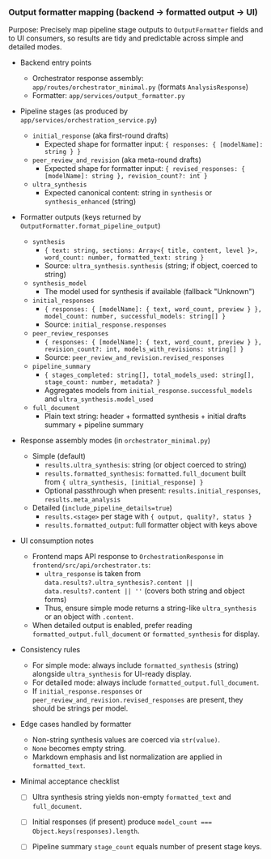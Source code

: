 ### Output formatter mapping (backend → formatted output → UI)

Purpose: Precisely map pipeline stage outputs to `OutputFormatter` fields and to UI consumers, so results are tidy and predictable across simple and detailed modes.

- Backend entry points
  - Orchestrator response assembly: `app/routes/orchestrator_minimal.py` (formats `AnalysisResponse`)
  - Formatter: `app/services/output_formatter.py`

- Pipeline stages (as produced by `app/services/orchestration_service.py`)
  - `initial_response` (aka first-round drafts)
    - Expected shape for formatter input: `{ responses: { [modelName]: string } }`
  - `peer_review_and_revision` (aka meta-round drafts)
    - Expected shape for formatter input: `{ revised_responses: { [modelName]: string }, revision_count?: int }`
  - `ultra_synthesis`
    - Expected canonical content: string in `synthesis` or `synthesis_enhanced` (string)

- Formatter outputs (keys returned by `OutputFormatter.format_pipeline_output`)
  - `synthesis`
    - `{ text: string, sections: Array<{ title, content, level }>, word_count: number, formatted_text: string }`
    - Source: `ultra_synthesis.synthesis` (string; if object, coerced to string)
  - `synthesis_model`
    - The model used for synthesis if available (fallback "Unknown")
  - `initial_responses`
    - `{ responses: { [modelName]: { text, word_count, preview } }, model_count: number, successful_models: string[] }`
    - Source: `initial_response.responses`
  - `peer_review_responses`
    - `{ responses: { [modelName]: { text, word_count, preview } }, revision_count?: int, models_with_revisions: string[] }`
    - Source: `peer_review_and_revision.revised_responses`
  - `pipeline_summary`
    - `{ stages_completed: string[], total_models_used: string[], stage_count: number, metadata? }`
    - Aggregates models from `initial_response.successful_models` and `ultra_synthesis.model_used`
  - `full_document`
    - Plain text string: header + formatted synthesis + initial drafts summary + pipeline summary

- Response assembly modes (in `orchestrator_minimal.py`)
  - Simple (default)
    - `results.ultra_synthesis`: string (or object coerced to string)
    - `results.formatted_synthesis`: `formatted.full_document` built from `{ ultra_synthesis, [initial_response] }`
    - Optional passthrough when present: `results.initial_responses`, `results.meta_analysis`
  - Detailed (`include_pipeline_details=true`)
    - `results.<stage>` per stage with `{ output, quality?, status }`
    - `results.formatted_output`: full formatter object with keys above

- UI consumption notes
  - Frontend maps API response to `OrchestrationResponse` in `frontend/src/api/orchestrator.ts`:
    - `ultra_response` is taken from `data.results?.ultra_synthesis?.content || data.results?.content || ''` (covers both string and object forms)
    - Thus, ensure simple mode returns a string-like `ultra_synthesis` or an object with `.content`.
  - When detailed output is enabled, prefer reading `formatted_output.full_document` or `formatted_synthesis` for display.

- Consistency rules
  - For simple mode: always include `formatted_synthesis` (string) alongside `ultra_synthesis` for UI-ready display.
  - For detailed mode: always include `formatted_output.full_document`.
  - If `initial_response.responses` or `peer_review_and_revision.revised_responses` are present, they should be strings per model.

- Edge cases handled by formatter
  - Non-string synthesis values are coerced via `str(value)`.
  - `None` becomes empty string.
  - Markdown emphasis and list normalization are applied in `formatted_text`.

- Minimal acceptance checklist
  - [ ] Ultra synthesis string yields non-empty `formatted_text` and `full_document`.
  - [ ] Initial responses (if present) produce `model_count === Object.keys(responses).length`.
  - [ ] Pipeline summary `stage_count` equals number of present stage keys.


